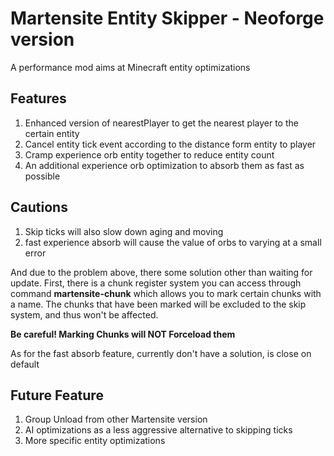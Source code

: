 # Martensite Entity Skipper - Neoforge version
A performance mod aims at Minecraft entity optimizations
## Features
1. Enhanced version of nearestPlayer to get the nearest player to the certain entity
2. Cancel entity tick event according to the distance form entity to player
3. Cramp experience orb entity together to reduce entity count
4. An additional experience orb optimization to absorb them as fast as possible
## Cautions
1. Skip ticks will also slow down aging and moving
2. fast experience absorb will cause the value of orbs to varying at a small error

And due to the problem above, there some solution other than waiting for update. 
First, there is a chunk register system you can access through command **martensite-chunk** which allows you to mark certain chunks with a name.
The chunks that have been marked will be excluded to the skip system, and thus won't be affected.

**Be careful! Marking Chunks will NOT Forceload them**

As for the fast absorb feature, currently don't have a solution, is close on default
## Future Feature
1. Group Unload from other Martensite version
2. AI optimizations as a less aggressive alternative to skipping ticks
3. More specific entity optimizations
